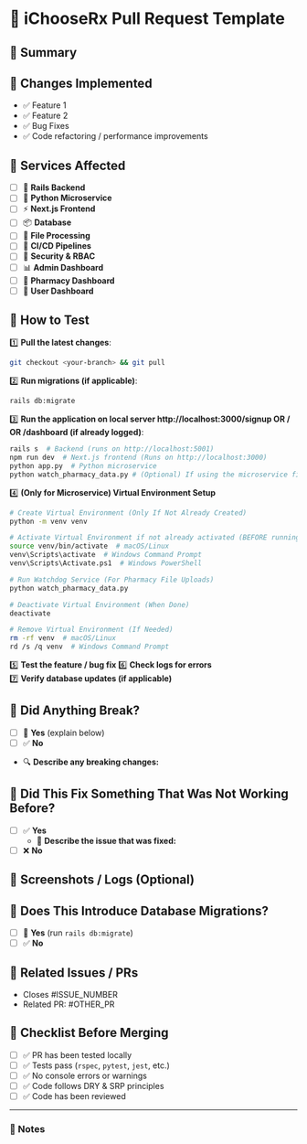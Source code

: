 # 📌 iChooseRx Pull Request Template

## **🔹 Summary**
<!-- Briefly describe what this PR does. What problem does it solve? -->

## **🔹 Changes Implemented**
<!-- List key updates and features added in this PR -->
- ✅ Feature 1
- ✅ Feature 2
- ✅ Bug Fixes
- ✅ Code refactoring / performance improvements

## **🔹 Services Affected**
<!-- Mark all relevant services affected -->
- [ ] 🚀 **Rails Backend**
- [ ] 🐍 **Python Microservice**
- [ ] ⚡ **Next.js Frontend**
- [ ] 📦 **Database**
- [ ] 📂 **File Processing**
- [ ] 🔄 **CI/CD Pipelines**
- [ ] 🔐 **Security & RBAC**
- [ ] 📊 **Admin Dashboard**
- [ ] 🏥 **Pharmacy Dashboard**
- [ ] 👤 **User Dashboard**

## **🔹 How to Test**
<!-- Step-by-step instructions to verify this PR works as expected -->
1️⃣ **Pull the latest changes**:  
   ```sh
   git checkout <your-branch> && git pull
   ```
2️⃣ **Run migrations (if applicable)**:  
   ```sh
   rails db:migrate
   ```
3️⃣ **Run the application on local server http://localhost:3000/signup OR / OR /dashboard (if already logged)**:  
   ```sh
   rails s  # Backend (runs on http://localhost:5001)
   npm run dev  # Next.js frontend (Runs on http://localhost:3000)
   python app.py  # Python microservice
   python watch_pharmacy_data.py # (Optional) If using the microservice file watcher:
   ```

4️⃣ **(Only for Microservice) Virtual Environment Setup**
   ```sh
   # Create Virtual Environment (Only If Not Already Created)
   python -m venv venv  

   # Activate Virtual Environment if not already activated (BEFORE running Python scripts)
   source venv/bin/activate  # macOS/Linux  
   venv\Scripts\activate  # Windows Command Prompt  
   venv\Scripts\Activate.ps1  # Windows PowerShell  

   # Run Watchdog Service (For Pharmacy File Uploads)
   python watch_pharmacy_data.py  

   # Deactivate Virtual Environment (When Done)
   deactivate  

   # Remove Virtual Environment (If Needed)
   rm -rf venv  # macOS/Linux  
   rd /s /q venv  # Windows Command Prompt  
   ```
5️⃣ **Test the feature / bug fix** 
6️⃣ **Check logs for errors**  
7️⃣ **Verify database updates (if applicable)** 

## **🔹 Did Anything Break?**
- [ ] 🚨 **Yes** (explain below)
- [ ] ✅ **No**
- 🔍 **Describe any breaking changes:**  
  <!-- If something broke, what was it? What’s the impact? -->

## **🔹 Did This Fix Something That Was Not Working Before?**
- [ ] ✅ **Yes**  
  - 🔧 **Describe the issue that was fixed:**  
  <!-- Example: "Fixed an issue where NDC data was not saving correctly" -->
- [ ] ❌ **No**

## **🔹 Screenshots / Logs (Optional)**
<!-- Add relevant screenshots or log snippets if applicable -->

## **🔹 Does This Introduce Database Migrations?**
- [ ] 🔄 **Yes** (run `rails db:migrate`)
- [ ] ✅ **No**

## **🔹 Related Issues / PRs**
<!-- Link any related issues or PRs -->
- Closes #ISSUE_NUMBER
- Related PR: #OTHER_PR

## **🔹 Checklist Before Merging**
- [ ] ✅ PR has been tested locally
- [ ] ✅ Tests pass (`rspec`, `pytest`, `jest`, etc.)
- [ ] ✅ No console errors or warnings
- [ ] ✅ Code follows DRY & SRP principles
- [ ] ✅ Code has been reviewed

---

### **📌 Notes**
<!-- Any additional information for reviewers? -->
